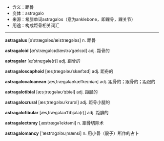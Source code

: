 - <span class="definition">含义：距骨</span>
- <span class="definition">变体：astragalo</span>
- <span class="definition">来源：希腊单词astragalos（意为anklebone，即踝骨，踝关节）</span>
- <span class="definition">用途：构成距骨相关词汇</span>


---


<span class="vocabulary">**astragalus**</span> [əˈstræɡələs/æˈstræɡələs] n. 距骨

<span class="vocabulary">**astragaloid**</span> [æˈstræɡəlɔɪd/æstrәˈgælɔɪd] adj. 距骨的 

<span class="vocabulary">**astragalar**</span> [æˈstræɡələ(r)] adj. 距骨的

<span class="vocabulary">**astragaloscaphoid**</span> [æsˌtrægələʊˈskæfɔɪd] adj. 距舟的

<span class="vocabulary">**astragalocalcanean**</span> [æsˌtrægələʊkælˈkeɪniən] adj. 距骨的；跟骨的；距跟的

<span class="vocabulary">**astragalotibial**</span> [æsˌtrægələʊˈtɪbiəl] adj. 距胫的

<span class="vocabulary">**astragalocrural**</span> [æsˌtrægələʊˈkrʊrəl] adj. 距骨小腿的

<span class="vocabulary">**astragalofibular**</span>  [æsˌtrægələʊˈfɪbjələ(r)] adj. 距腓的

<span class="vocabulary">**astragalectomy**</span> [ˌæstrægəˈlektəmi] n. 距骨切除术

<span class="vocabulary">**astragalomancy**</span> ['æstrәgәləʊˌmænsi] n. 用小骨（骰子）所作的占卜
